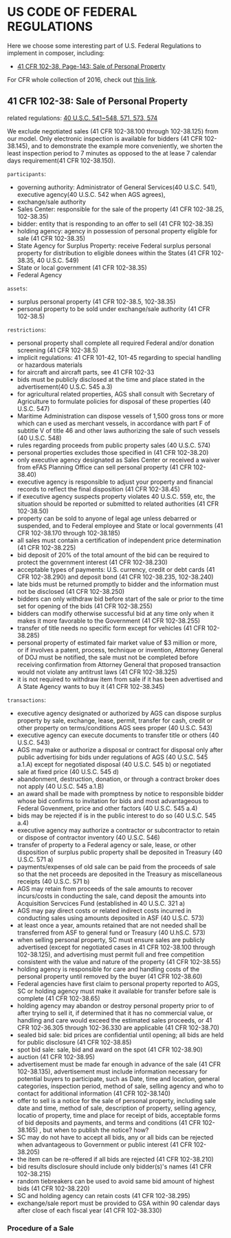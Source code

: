 # US CODE OF FEDERAL REGULATIONS

Here we choose some interesting part of U.S. Federal Regulations to implement in composer, including:

- [41 CFR 102-38, Page-143: Sale of Personal Property](https://www.gsa.gov/portal/ext/public/site/FMR/file/Part102-_38.html/category/21858)

For CFR whole collection of 2016, check out [this link](https://www.gpo.gov/fdsys/browse/collectionCfr.action?selectedYearFrom=2016&go=Go).

## 41 CFR 102-38: Sale of Personal Property

related regulations: [40 U.S.C. 541~548, 571, 573, 574](https://www.law.cornell.edu/uscode/text/40/subtitle-I/chapter-5/subchapter-III)

We exclude negotiated sales (41 CFR 102-38.100 through 102-38.125) from our model. Only electronic inspection is available for bidders (41 CFR 102-38.145), and to demonstrate the example more conveniently, we shorten the least inspection period to 7 minutes as opposed to the at lease 7 calendar days requirement(41 CFR 102-38.150).

`participants`:
  - governing authority: Administrator of General Services(40 U.S.C. 541), executive agency(40 U.S.C. 542 when AGS agrees), 
  - exchange/sale authority 
  - Sales Center: responsible for the sale of the property (41 CFR 102-38.25, 102-38.35)
  - bidder: entity that is responding to an offer to sell (41 CFR 102-38.35)
  - holding agency: agency in possession of personal property eligible for sale (41 CFR 102-38.35)
  - State Agency for Surplus Property: receive Federal surplus personal property for distribution to eligible donees within the States (41 CFR 102-38.35, 40 U.S.C. 549)
  - State or local government (41 CFR 102-38.35)
  - Federal Agency

`assets`:
  - surplus personal property (41 CFR 102-38.5, 102-38.35)
  - personal property to be sold under exchange/sale authority (41 CFR 102-38.5)

`restrictions`:
  - personal property shall complete all required Federal and/or donation screening (41 CFR 102-38.5)
  - implicit regulations: 41 CFR 101-42, 101-45 regarding to special handling or hazardous materials
  - for aircraft and aircraft parts, see 41 CFR 102-33
  - bids must be publicly disclosed at the time and place stated in the advertisement(40 U.S.C. 545 a.3)
  - for agricultural related properties, AGS shall consult with Secretary of Agriculture to formulate policies for disposal of these properties (40 U.S.C. 547)
  - Maritime Administration can dispose vessels of 1,500 gross tons or more which can e used as merchant vessels, in accordance with part F of subtitle V of title 46 and other laws authorizing the sale of such vessels (40 U.S.C. 548) 
  - rules regarding proceeds from public property sales (40 U.S.C. 574)
  - personal properties excludes those specified in (41 CFR 102-38.20)
  - only executive agency designated as Sales Center or received a waiver from eFAS Planning Office can sell personal property (41 CFR 102-38.40)
  - executive agency is responsible to adjust your property and financial records to reflect the final disposition (41 CFR 102-38.45)
  - if executive agency suspects property violates 40 U.S.C. 559, etc, the situation should be reported or submitted to related authorities (41 CFR 102-38.50)
  - property can be sold to anyone of legal age unless debarred or suspended, and to Federal employee and State or local governments (41 CFR 102-38.170 through 102-38.185)
  - all sales must contain a certification of independent price determination (41 CFR 102-38.225)
  - bid deposit of 20% of the total amount of the bid can be required to protect the government interest (41 CFR 102-38.230)
  - acceptable types of payments: U.S. currency, credit or debt cards (41 CFR 102-38.290)  and deposit bond (41 CFR 102-38.235, 102-38.240)
  - late bids must be returned promptly to bidder and the information must not be disclosed (41 CFR 102-38.250)
  - bidders can only withdraw bid before start of the sale or prior to the time set for opening of the bids (41 CFR 102-38.255)
  - bidders can modify otherwise successful bid at any time only when it makes it more favorable to the Government (41 CFR 102-38.255)
  - transfer of title needs no specific form except for vehicles (41 CFR 102-38.285)
  - personal property of estimated fair market value of $3 million or more, or if involves a patent, process, technique or invention, Attorney General of DOJ must be notified, the sale must not be completed before receiving confirmation from Attorney General that proposed transaction would not violate any antitrust laws (41 CFR 102-38.325)
  - it is not required to withdraw item from sale if it has been advertised and A State Agency wants to buy it (41 CFR 102-38.345)
  
`transactions`:
  - executive agency designated or authorized by AGS can dispose surplus property by sale, exchange, lease, permit, transfer for cash, credit or other property on terms/conditions AGS sees proper (40 U.S.C. 543)
  - executive agency can execute documents to transfer title or others (40 U.S.C. 543)
  - AGS may make or authorize a disposal or contract for disposal only after public advertising for bids under regulations of AGS (40 U.S.C. 545 a.1.A) except for negotiated disposal (40 U.S.C. 545 b) or negotiated sale at fixed price (40 U.S.C. 545 d)
  - abandonment, destruction, donation, or through a contract broker does not apply (40 U.S.C. 545 a.1.B)
  - an award shall be made with promptness by notice to responsible bidder whose bid confirms to invitation for bids and most advantageous to Federal Govenment, price and other factors (40 U.S.C. 545 a.4)
  - bids may be rejected if is in the public interest to do so (40 U.S.C. 545 a.4)
  - executive agency may authorize a contractor or subcontractor to retain or dispose of contractor inventory (40 U.S.C. 546)
  - transfer of property to a Federal agency or sale, lease, or other disposition of surplus public property shall be deposited in Treasury (40 U.S.C. 571 a)
  - payments/expenses of old sale can be paid from the proceeds of sale so that the net proceeds are deposited in the Treasury as miscellaneous receipts (40 U.S.C. 571 b)
  - AGS may retain from proceeds of the sale amounts to recover incurs/costs in conducting the sale, cand deposit the amounts into Acquisition Servcices Fund (established in 40 U.S.C. 321 a)
  - AGS may pay direct costs or related indirect costs incurred in conducting sales using amounts deposited in ASF (40 U.S.C. 573)
  - at least once a year, amounts retained that are not needed shall be transferred from ASF to general fund or Treasury (40 U.hS.C. 573)
  - when selling personal property, SC must ensure sales are publicly advertised (except for negotiated cases in 41 CFR 102-38.100 through 102-38.125), and advertising must permit full and free competition consistent with the value and nature of the property (41 CFR 102-38.55)
  - holding agency is responsible for care and handling costs of the personal property until removed by the buyer (41 CFR 102-38.60)
  - Federal agencies have first claim to personal property reported to AGS, SC or holding agency must make it available for transfer before sale is complete (41 CFR 102-38.65)
  - holding agency may abandon or destroy personal property prior to of after trying to sell it, if determined that it has no commercial value, or handling and care would exceed the estimated sales proceeds, or 41 CFR 102-36.305 through 102-36.330 are applicable (41 CFR 102-38.70)
  - sealed bid sale: bid prices are confidential until opening; all bids are held for public disclosure (41 CFR 102-38.85)
  - spot bid sale: sale, bid and award on the spot (41 CFR 102-38.90)
  - auction (41 CFR 102-38.95)
  - advertisement must be made far enough in advance of the sale (41 CFR 102-38.135), advertisement must include information necessary for potential buyers to participate, such as Date, time and location, general categories, inspection period, method of sale, selling agency and who to contact for additional information (41 CFR 102-38.140)
  - offer to sell is a notice for the sale of personal property, including sale date and time, method of sale, description of property, selling agency, locatio of property, time and place for receipt of bids, acceptable forms of bid deposits and payments, and terms and conditions (41 CFR 102-38.165) , but when to publish the notice? how?
  - SC may do not have to accept all bids, any or all bids can be rejected when advantageous to Government or public interest (41 CFR 102-38.205)
  - the item can be re-offered if all bids are rejected (41 CFR 102-38.210)
  - bid results disclosure should include only bidder(s)'s names (41 CFR 102-38.215)
  - random tiebreakers can be used to avoid same bid amount of highest bids (41 CFR 102-38.220)
  - SC and holding agency can retain costs (41 CFR 102-38.295)
  - exchange/sale report must be provided to GSA within 90 calendar days after close of each fiscal year (41 CFR 102-38.330)


### Procedure of a Sale




